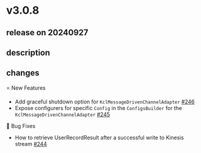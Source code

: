 # v3.0.8

## release on 20240927

## description

## changes

⭐ New Features

* Add graceful shutdown option for <code>KclMessageDrivenChannelAdapter</code> <a href="https://github.com/spring-projects/spring-integration-aws/issues/246" data-hovercard-type="issue" data-hovercard-url="/spring-projects/spring-integration-aws/issues/246/hovercard">#246</a>
* Expose configurers for specific <code>Config</code> in the <code>ConfigsBuilder</code> for the <code>KclMessageDrivenChannelAdapter</code> <a href="https://github.com/spring-projects/spring-integration-aws/issues/245" data-hovercard-type="issue" data-hovercard-url="/spring-projects/spring-integration-aws/issues/245/hovercard">#245</a>

🐞 Bug Fixes

* How to retrieve UserRecordResult after a successful write to Kinesis stream <a href="https://github.com/spring-projects/spring-integration-aws/issues/244" data-hovercard-type="issue" data-hovercard-url="/spring-projects/spring-integration-aws/issues/244/hovercard">#244</a>


